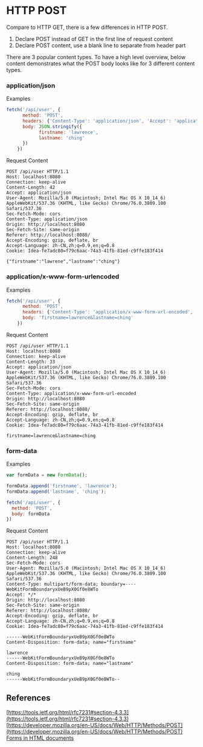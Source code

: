 # HTTP POST
Compare to HTTP GET, there is a few differences in HTTP POST.
1. Declare POST instead of GET in the first line of request content
2. Declare POST content, use a blank line to separate from header part

There are 3 popular content types. To have a high level overview, below content demonstrates what the POST body looks like for 3 different content types.

### application/json
Examples
```javascript
fetch('/api/user', {
      method: 'POST',
      headers: {'Content-Type': 'application/json', 'Accept': 'application/json'},
      body: JSON.stringify({
            firstname: 'lawrence',
            lastname: 'ching'
      })
    })
```

Request Content
```
POST /api/user HTTP/1.1
Host: localhost:8080
Connection: keep-alive
Content-Length: 42
Accept: application/json
User-Agent: Mozilla/5.0 (Macintosh; Intel Mac OS X 10_14_6) AppleWebKit/537.36 (KHTML, like Gecko) Chrome/76.0.3809.100 Safari/537.36
Sec-Fetch-Mode: cors
Content-Type: application/json
Origin: http://localhost:8080
Sec-Fetch-Site: same-origin
Referer: http://localhost:8080/
Accept-Encoding: gzip, deflate, br
Accept-Language: zh-CN,zh;q=0.9,en;q=0.8
Cookie: Idea-fe7adc80=f79c6aac-74a3-41fb-81ed-c9ffe183f414

{"firstname":"lawrene","lastname":"ching"}
```

### application/x-www-form-urlencoded
Examples
```javascript
fetch('/api/user', {
      method: 'POST',
      headers: {'Content-Type': 'application/x-www-form-url-encoded', 'Accept': 'application/json'},
      body: 'firstname=lawrence&lastname=ching'
    })
```

Request Content
```
POST /api/user HTTP/1.1
Host: localhost:8080
Connection: keep-alive
Content-Length: 33
Accept: application/json
User-Agent: Mozilla/5.0 (Macintosh; Intel Mac OS X 10_14_6) AppleWebKit/537.36 (KHTML, like Gecko) Chrome/76.0.3809.100 Safari/537.36
Sec-Fetch-Mode: cors
Content-Type: application/x-www-form-url-encoded
Origin: http://localhost:8080
Sec-Fetch-Site: same-origin
Referer: http://localhost:8080/
Accept-Encoding: gzip, deflate, br
Accept-Language: zh-CN,zh;q=0.9,en;q=0.8
Cookie: Idea-fe7adc80=f79c6aac-74a3-41fb-81ed-c9ffe183f414

firstname=lawrence&lastname=ching
```


### form-data
Examples
```javascript
var formData = new FormData();

formData.append('firstname', 'lawrence');
formData.append('lastname', 'ching');

fetch('/api/user', {
  method: 'POST',
  body: formData
})
```

Request Content
```
POST /api/user HTTP/1.1
Host: localhost:8080
Connection: keep-alive
Content-Length: 248
Sec-Fetch-Mode: cors
User-Agent: Mozilla/5.0 (Macintosh; Intel Mac OS X 10_14_6) AppleWebKit/537.36 (KHTML, like Gecko) Chrome/76.0.3809.100 Safari/537.36
Content-Type: multipart/form-data; boundary=----WebKitFormBoundaryxUeB9pX0Gf0e8WTo
Accept: */*
Origin: http://localhost:8080
Sec-Fetch-Site: same-origin
Referer: http://localhost:8080/
Accept-Encoding: gzip, deflate, br
Accept-Language: zh-CN,zh;q=0.9,en;q=0.8
Cookie: Idea-fe7adc80=f79c6aac-74a3-41fb-81ed-c9ffe183f414

------WebKitFormBoundaryxUeB9pX0Gf0e8WTo
Content-Disposition: form-data; name="firstname"

lawrence
------WebKitFormBoundaryxUeB9pX0Gf0e8WTo
Content-Disposition: form-data; name="lastname"

ching
------WebKitFormBoundaryxUeB9pX0Gf0e8WTo--

```

## References
[https://tools.ietf.org/html/rfc7231#section-4.3.3](https://tools.ietf.org/html/rfc7231#section-4.3.3)   
[https://developer.mozilla.org/en-US/docs/Web/HTTP/Methods/POST](https://developer.mozilla.org/en-US/docs/Web/HTTP/Methods/POST)   
[Forms in HTML documents](https://www.w3.org/TR/html401/interact/forms.html)